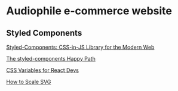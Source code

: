 # Audiophile e-commerce website #


## Styled Components ##

[Styled-Components: CSS-in-JS Library for the Modern Web](https://www.toptal.com/javascript/styled-components-library)

[The styled-components Happy Path](https://www.joshwcomeau.com/css/styled-components/)

[CSS Variables for React Devs](https://www.joshwcomeau.com/css/css-variables-for-react-devs/)

[How to Scale SVG](https://css-tricks.com/scale-svg/)